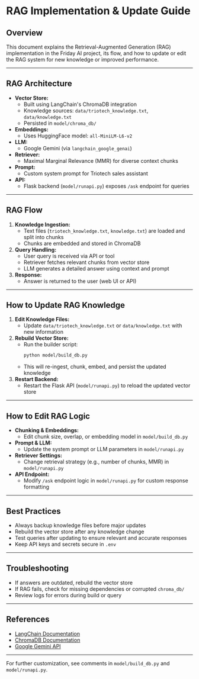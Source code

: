 # RAG Implementation & Update Guide

## Overview
This document explains the Retrieval-Augmented Generation (RAG) implementation in the Friday AI project, its flow, and how to update or edit the RAG system for new knowledge or improved performance.

---

## RAG Architecture

- **Vector Store:**
  - Built using LangChain's ChromaDB integration
  - Knowledge sources: `data/triotech_knowledge.txt`, `data/knowledge.txt`
  - Persisted in `model/chroma_db/`
- **Embeddings:**
  - Uses HuggingFace model: `all-MiniLM-L6-v2`
- **LLM:**
  - Google Gemini (via `langchain_google_genai`)
- **Retriever:**
  - Maximal Marginal Relevance (MMR) for diverse context chunks
- **Prompt:**
  - Custom system prompt for Triotech sales assistant
- **API:**
  - Flask backend (`model/runapi.py`) exposes `/ask` endpoint for queries

---

## RAG Flow

1. **Knowledge Ingestion:**
   - Text files (`triotech_knowledge.txt`, `knowledge.txt`) are loaded and split into chunks
   - Chunks are embedded and stored in ChromaDB
2. **Query Handling:**
   - User query is received via API or tool
   - Retriever fetches relevant chunks from vector store
   - LLM generates a detailed answer using context and prompt
3. **Response:**
   - Answer is returned to the user (web UI or API)

---

## How to Update RAG Knowledge

1. **Edit Knowledge Files:**
   - Update `data/triotech_knowledge.txt` or `data/knowledge.txt` with new information
2. **Rebuild Vector Store:**
   - Run the builder script:
     ```sh
     python model/build_db.py
     ```
   - This will re-ingest, chunk, embed, and persist the updated knowledge
3. **Restart Backend:**
   - Restart the Flask API (`model/runapi.py`) to reload the updated vector store

---

## How to Edit RAG Logic

- **Chunking & Embeddings:**
  - Edit chunk size, overlap, or embedding model in `model/build_db.py`
- **Prompt & LLM:**
  - Update the system prompt or LLM parameters in `model/runapi.py`
- **Retriever Settings:**
  - Change retrieval strategy (e.g., number of chunks, MMR) in `model/runapi.py`
- **API Endpoint:**
  - Modify `/ask` endpoint logic in `model/runapi.py` for custom response formatting

---

## Best Practices

- Always backup knowledge files before major updates
- Rebuild the vector store after any knowledge change
- Test queries after updating to ensure relevant and accurate responses
- Keep API keys and secrets secure in `.env`

---

## Troubleshooting

- If answers are outdated, rebuild the vector store
- If RAG fails, check for missing dependencies or corrupted `chroma_db/`
- Review logs for errors during build or query

---

## References
- [LangChain Documentation](https://python.langchain.com/docs/)
- [ChromaDB Documentation](https://docs.trychroma.com/)
- [Google Gemini API](https://ai.google.dev/)

---

For further customization, see comments in `model/build_db.py` and `model/runapi.py`.
